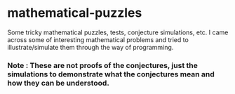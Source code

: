 # mathematical-puzzles
Some tricky mathematical puzzles, tests, conjecture simulations, etc.
I came across some of interesting mathematical problems and tried to illustrate/simulate them through the way of programming.


### Note : These are not proofs of the conjectures, just the simulations to demonstrate what the conjectures mean and how they can be understood.

